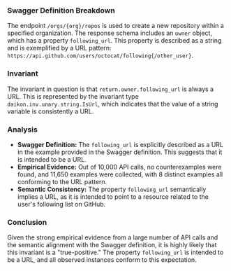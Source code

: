 ### Swagger Definition Breakdown

The endpoint `/orgs/{org}/repos` is used to create a new repository within a specified organization. The response schema includes an `owner` object, which has a property `following_url`. This property is described as a string and is exemplified by a URL pattern: `https://api.github.com/users/octocat/following{/other_user}`.

### Invariant

The invariant in question is that `return.owner.following_url` is always a URL. This is represented by the invariant type `daikon.inv.unary.string.IsUrl`, which indicates that the value of a string variable is consistently a URL.

### Analysis

- **Swagger Definition:** The `following_url` is explicitly described as a URL in the example provided in the Swagger definition. This suggests that it is intended to be a URL.
- **Empirical Evidence:** Out of 10,000 API calls, no counterexamples were found, and 11,650 examples were collected, with 8 distinct examples all conforming to the URL pattern.
- **Semantic Consistency:** The property `following_url` semantically implies a URL, as it is intended to point to a resource related to the user's following list on GitHub.

### Conclusion

Given the strong empirical evidence from a large number of API calls and the semantic alignment with the Swagger definition, it is highly likely that this invariant is a "true-positive." The property `following_url` is intended to be a URL, and all observed instances conform to this expectation.
